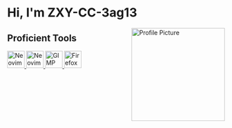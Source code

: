 # Hi, I'm ZXY-CC-3ag13

<img alt="Profile Picture" align="right" src="https://github.com/ZXY-CC-3ag13/ZXY-CC-3ag13/blob/main/Images/ProfileT.png" width="216" height="216">

## Proficient Tools

<a href="https://www.kernel.org/" target="_blank"> <img src="https://github.com/ZXY-CC-3ag13/ZXY-CC-3ag13/blob/main/Images/Tux.svg" alt="Neovim" width="40" height="40"/> </a>
<a href="https://neovim.io/" target="_blank"> <img src="https://github.com/ZXY-CC-3ag13/ZXY-CC-3ag13/blob/main/Images/Neovim.svg" alt="Neovim" width="40" height="40"/> </a>
<a href="https://www.gimp.org/" target="_blank"> <img src="https://github.com/ZXY-CC-3ag13/ZXY-CC-3ag13/blob/main/Images/GIMP.svg" alt="GIMP" width="40" height="40"/> </a>
<a href="https://www.mozilla.org/en-US/firefox/" target="_blank"> <img src="https://github.com/ZXY-CC-3ag13/ZXY-CC-3ag13/blob/main/Images/Firefox.svg" alt="Firefox" width="40" height="40"/> </a>

